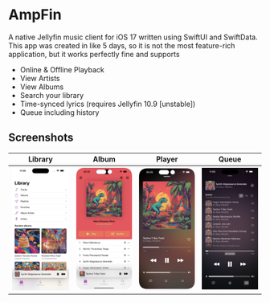 # AmpFin
A native Jellyfin music client for iOS 17 written using SwiftUI and SwiftData. This app was created in like 5 days, so it is not the most feature-rich application, but it works perfectly fine and supports

- Online & Offline Playback
- View Artists
- View Albums
- Search your library
- Time-synced lyrics (requires Jellyfin 10.9 [unstable])
- Queue including history

## Screenshots

| Library | Album | Player | Queue |
| ------------- | ------------- | ------------- | ------------- |
| <img src="/Screenshots/Library.png?raw=true" alt="Library" width="200"/> | <img src="/Screenshots/Album.png?raw=true" alt="Album" width="200"/> | <img src="/Screenshots/Player.png?raw=true" alt="Player" width="200"/>  | <img src="/Screenshots/Queue.png?raw=true" alt="Queue" width="200"/> 
